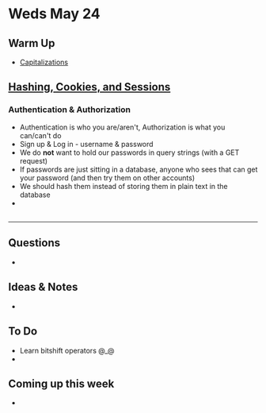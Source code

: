 # Weds May 24

## Warm Up

* [Capitalizations](https://repl.it/student/submissions/1035889)

## [Hashing, Cookies, and Sessions](https://github.com/rithmschool/python_curriculum/blob/master/Unit-02/03-hashing_cookies_sessions.md)

### Authentication & Authorization

* Authentication is who you are/aren't, Authorization is what you can/can't do
* Sign up & Log in - username & password 
* We do **not** want to hold our passwords in query strings (with a GET request)
* If passwords are just sitting in a database, anyone who sees that can get your password (and then try them on other accounts)
* We should hash them instead of storing them in plain text in the database
* 

##

************************************

## Questions 

* 

## Ideas & Notes

* 

## To Do

* Learn bitshift operators @_@ 
* 

## Coming up this week

* 

